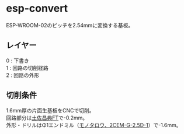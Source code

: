 # esp-convert
ESP-WROOM-02のピッチを2.54mmに変換する基板。
## レイヤー
0 : 下書き  
1 : 回路の切削経路  
2 : 回路の外形
## 切削条件
1.6mm厚の片面生基板をCNCで切削。  
回路部分は[土佐昌典FT](https://www.originalmind.co.jp/goods/07963)で-0.2mm。  
外形・ドリルはΦ1エンドミル（[モノタロウ、2CEM-G-2.5D-1](https://www.monotaro.com/g/01299657/?t.q=cem%202.5d)）で-1.6mm。
